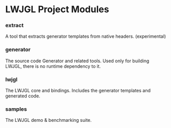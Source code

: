 # LWJGL Project Modules

### extract

A tool that extracts generator templates from native headers. (experimental)

### generator

The source code Generator and related tools. Used only for building
LWJGL, there is no runtime dependency to it.

### lwjgl

The LWJGL core and bindings. Includes the generator templates and
generated code.

### samples

The LWJGL demo & benchmarking suite.